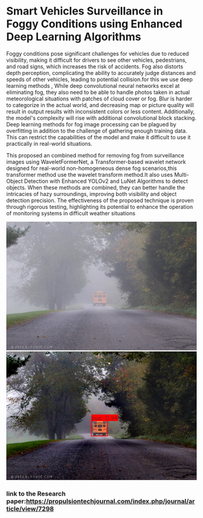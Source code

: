 # Smart Vehicles Surveillance in Foggy Conditions using Enhanced Deep Learning Algorithms

Foggy conditions pose significant challenges for vehicles due to reduced visibility, making it difficult for drivers 
to see other vehicles, pedestrians, and road signs, which increases the risk of accidents. Fog also distorts depth 
perception, complicating the ability to accurately judge distances and speeds of other vehicles, leading to 
potential collision.for this we use deep learning methods , While deep convolutional neural networks excel at 
eliminating fog, they also need to be able to handle photos taken in actual meteorological situations with 
patches of cloud cover or fog. Blur is harder to categorize in the actual world, and decreasing map or picture 
quality will result in output results with inconsistent colors or less content. Additionally, the model's 
complexity will rise with additional convolutional block stacking. Deep learning methods for fog image 
processing can be plagued by overfitting in addition to the challenge of gathering enough training data. This can 
restrict the capabilities of the model and make it difficult to use it practically in real-world situations.

This proposed an combined method for removing fog from surveillance images using WaveletFormerNet, a 
Transformer-based wavelet network designed for real-world non-homogeneous dense fog scenarios,this 
transformer method use the wavelet transform method.It also uses Multi-Object Detection with Enhanced 
YOLOv2 and LuNet Algorithms to detect objects. When these methods are combined, they can better handle the 
intricacies of hazy surroundings, improving both visibility and object detection precision. The effectiveness of 
the proposed technique is proven through rigorous testing, highlighting its potential to enhance the operation 
of monitoring systems in difficult weather situations

![foggy image](https://github.com/shubh637/Dehazer/blob/main/images/foggy-school-morning.jpg)
![dehazed image](https://github.com/shubh637/Dehazer/blob/main/output/foggy-school-morning.jpg)

### link to the Research paper:https://propulsiontechjournal.com/index.php/journal/article/view/7298
